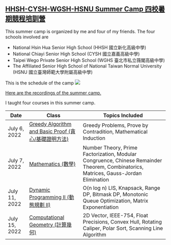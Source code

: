 ## [HHSH-CYSH-WGSH-HSNU Summer Camp 四校暑期競程培訓營](https://github.com/sam571128/cp-slides/tree/main/HHSH-CYSH-WGSH-HSNU-Summer-Camp)

This summer camp is organized by me and four of my friends. The four schools involved are 
- National Hsin Hua Senior High School (HHSH 國立新化高級中學)
- National Chiayi Senior High School (CYSH 國立嘉義高級中學)
- Taipei Wego Private Senior High School (WGHS 臺北市私立薇閣高級中學)
- The Affiliated Senior High School of National Taiwan Normal University (HSNU 國立臺灣師範大學附屬高級中學)

This is the schedule of the camp
![](https://i.ibb.co/T42PkXs/summer-schedule.webp)

[Here are the recordings of the summer camp.](https://www.youtube.com/playlist?list=PL_815psSzw1FATzqwJdWaWJHGcH4F6DUz)


I taught four courses in this summer camp.

| Date | Class | Topics Included |
| ---- | ----- | --------------- |
| July 6, 2022     | [Greedy Algorithm and Basic Proof (貪心/基礎證明方法)](https://github.com/HHSH-CYSH-WGSH-HSNU-Summer-Camp/Greedy/blob/main/Greedy.pdf)      | Greedy Problems, Prove by Contradition, Mathematical Induction                |
| July 7, 2022     | [Mathematics (數學)](https://github.com/HHSH-CYSH-WGSH-HSNU-Summer-Camp/Math/blob/main/Math.pdf) | Number Theory, Prime Factorization, Modular Congruence, Chinese Remainder Theorem, Combinatorics, Matrices, Gauss-Jordan Elimination                  |
| July 11, 2022     | [Dynamic Programming II (動態規劃 II)](https://github.com/HHSH-CYSH-WGSH-HSNU-Summer-Camp/DP-II/blob/main/DP_II.pdf)      | O(n log n) LIS, Knapsack, Range DP, Bitmask DP, Monotonic Queue Optimization, Matrix Exponentiation                |
| July 15, 2022     | [Computational Geometry (計算幾何)](https://github.com/HHSH-CYSH-WGSH-HSNU-Summer-Camp/Computational-Geometry)      | 2D Vector, IEEE-754, Float Precisions, Convex Hull, Rotating Caliper, Polar Sort, Scanning Line Algorithm                |
